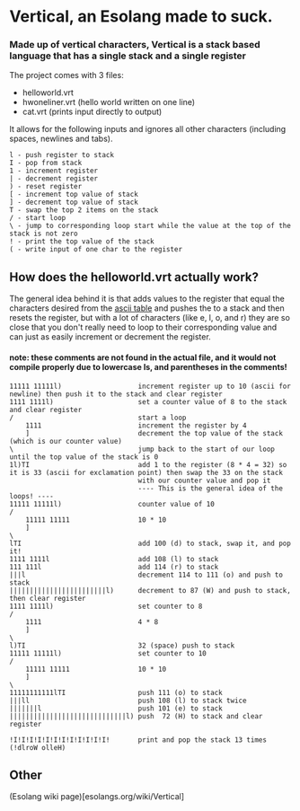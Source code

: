 # Vertical, an Esolang made to suck.
### Made up of vertical characters, Vertical is a stack based language that has a single stack and a single register
The project comes with 3 files:
* helloworld.vrt
* hwoneliner.vrt (hello world written on one line)
* cat.vrt (prints input directly to output)

It allows for the following inputs and ignores all other characters (including spaces, newlines and tabs).
```
l - push register to stack
I - pop from stack
1 - increment register
| - decrement register
) - reset register
[ - increment top value of stack
] - decrement top value of stack
T - swap the top 2 items on the stack
/ - start loop
\ - jump to corresponding loop start while the value at the top of the stack is not zero
! - print the top value of the stack
( - write input of one char to the register
```

## How does the helloworld.vrt actually work?
The general idea behind it is that adds values to the register that equal the characters desired from the [ascii table](http://www.asciitable.com/) and pushes the to a stack and then resets the register, but with a lot of characters (like e, l, o, and r) they are so close that you don't really need to loop to their corresponding value and can just as easily increment or decrement the register.

#### note: these comments are not found in the actual file, and it would not compile properly due to lowercase ls, and parentheses in the comments!
```
11111 11111l)                   increment register up to 10 (ascii for newline) then push it to the stack and clear register
1111 1111l)                     set a counter value of 8 to the stack and clear register
/                               start a loop
    1111                        increment the register by 4
    ]                           decrement the top value of the stack (which is our counter value)
\                               jump back to the start of our loop until the top value of the stack is 0
1l)TI                           add 1 to the register (8 * 4 = 32) so it is 33 (ascii for exclamation point) then swap the 33 on the stack
                                with our counter value and pop it 
                                ---- This is the general idea of the loops! ----
11111 11111l)                   counter value of 10
/
    11111 11111                 10 * 10
    ]
\
lTI                             add 100 (d) to stack, swap it, and pop it!
1111 1111l                      add 108 (l) to stack
111 111l                        add 114 (r) to stack 
|||l                            decrement 114 to 111 (o) and push to stack
||||||||||||||||||||||||l)      decrement to 87 (W) and push to stack, then clear register
1111 1111l)                     set counter to 8 
/
    1111                        4 * 8
    ]
\
l)TI                            32 (space) push to stack
11111 11111l)                   set counter to 10
/
    11111 11111                 10 * 10
    ]
\
11111111111lTI                  push 111 (o) to stack
|||ll                           push 108 (l) to stack twice
|||||||l                        push 101 (e) to stack
|||||||||||||||||||||||||||||l) push  72 (H) to stack and clear register

!I!I!I!I!I!I!I!I!I!I!I!I!       print and pop the stack 13 times (!dlroW olleH)
```
## Other
(Esolang wiki page)[esolangs.org/wiki/Vertical]
